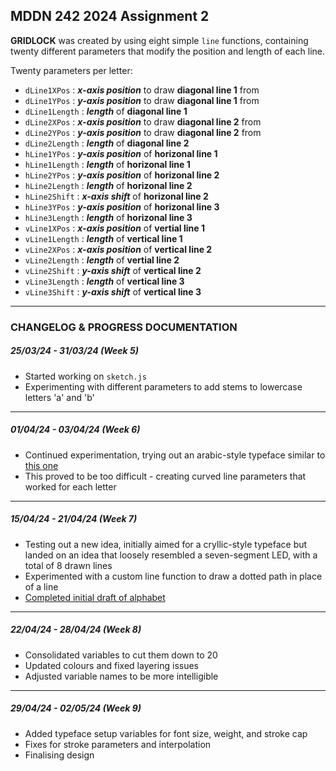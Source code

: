 ## MDDN 242 2024 Assignment 2

**GRIDLOCK** was created by using eight simple `line` functions, containing twenty different parameters that modify the position and length of each line.

Twenty parameters per letter:
  - `dLine1XPos` : ***x-axis position*** to draw **diagonal line 1** from
  - `dLine1YPos` : ***y-axis position*** to draw **diagonal line 1** from
  - `dLine1Length` : ***length*** of **diagonal line 1**
  - `dLine2XPos` : ***x-axis position*** to draw **diagonal line 2** from
  - `dLine2YPos` : ***y-axis position*** to draw **diagonal line 2** from
  - `dLine2Length` : ***length*** of **diagonal line 2**
  - `hLine1YPos` : ***y-axis position*** of **horizonal line 1**
  - `hLine1Length` : ***length*** of **horizonal line 1**
  - `hLine2YPos` : ***y-axis position*** of **horizonal line 2**
  - `hLine2Length` : ***length*** of **horizonal line 2**
  - `hLine2Shift` : ***x-axis shift*** of **horizonal line 2**
  - `hLine3YPos` : ***y-axis position*** of **horizonal line 3**
  - `hLine3Length` : ***length*** of **horizonal line 3**
  - `vLine1XPos` : ***x-axis position*** of **vertial line 1**
  - `vLine1Length` : ***length*** of **vertical line 1**
  - `vLine2XPos` : ***x-axis position*** of **vertical line 2**
  - `vLine2Length` : ***length*** of **vertial line 2**
  - `vLine2Shift` : ***y-axis shift*** of **vertical line 2**
  - `vLine3Length` : ***length*** of **vertical line 3**
  - `vLine3Shift` : ***y-axis shift*** of **vertical line 3**

___

### CHANGELOG & PROGRESS DOCUMENTATION

##### 25/03/24 - 31/03/24 *(Week 5)*

- Started working on `sketch.js`
- Experimenting with different parameters to add stems to lowercase letters 'a' and 'b'

___

##### 01/04/24 - 03/04/24 *(Week 6)*

- Continued experimentation, trying out an arabic-style typeface similar to [this one](https://www.dafont.com/img/charmap/a/l/alhambra0.png)
- This proved to be too difficult - creating curved line parameters that worked for each letter

___

##### 15/04/24 - 21/04/24 *(Week 7)*

- Testing out a new idea, initially aimed for a cryllic-style typeface but landed on an idea that loosely resembled a seven-segment LED, with a total of 8 drawn lines
- Experimented with a custom line function to draw a dotted path in place of a line
- [Completed initial draft of alphabet](https://raw.githubusercontent.com/tho888/new-parametric-letterforms-tho888/20e5330451f20b0df8cfafa50e68c02fa0d35801/preview.jpg)

___

##### 22/04/24 - 28/04/24 *(Week 8)*

- Consolidated variables to cut them down to 20
- Updated colours and fixed layering issues
- Adjusted variable names to be more intelligible

___

##### 29/04/24 - 02/05/24 *(Week 9)*

- Added typeface setup variables for font size, weight, and stroke cap
- Fixes for stroke parameters and interpolation
- Finalising design